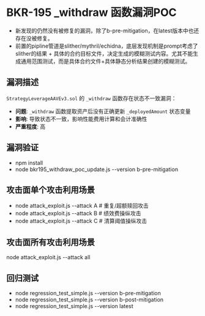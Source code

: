 # BKR-195 _withdraw 函数漏洞POC
- 新发现的仍然没有被修复的漏洞，除了b-pre-mitigation，在latest版本中也还存在没被修复。
- 前置的pipline管道是slither/mythril/echidna，底层发现机制是prompt考虑了slither的结果 + 具体的合约目标文件，决定生成的模糊测试内容。尤其不能生成通用范围测试，而是具体合约文件+具体静态分析结果创建的模糊测试。


## 漏洞描述
`StrategyLeverageAAVEv3.sol` 的 `_withdraw` 函数存在状态不一致漏洞：
- **问题**: `_withdraw` 函数提取资产后没有正确更新 `_deployedAmount` 状态变量
- **影响**: 导致状态不一致，影响性能费用计算和会计准确性
- **严重程度**: 高

## 漏洞验证
- npm install
- node bkr195_withdraw_poc_update.js --version b-pre-mitigation

## 攻击面单个攻击利用场景
- node attack_exploit.js --attack A  # 重复/超额赎回攻击
- node attack_exploit.js --attack B  # 绩效费操纵攻击
- node attack_exploit.js --attack C  # 清算阈值操纵攻击

## 攻击面所有攻击利用场景
node attack_exploit.js --attack all

## 回归测试
- node regression_test_simple.js --version b-pre-mitigation
- node regression_test_simple.js --version b-post-mitigation
- node regression_test_simple.js --version latest
